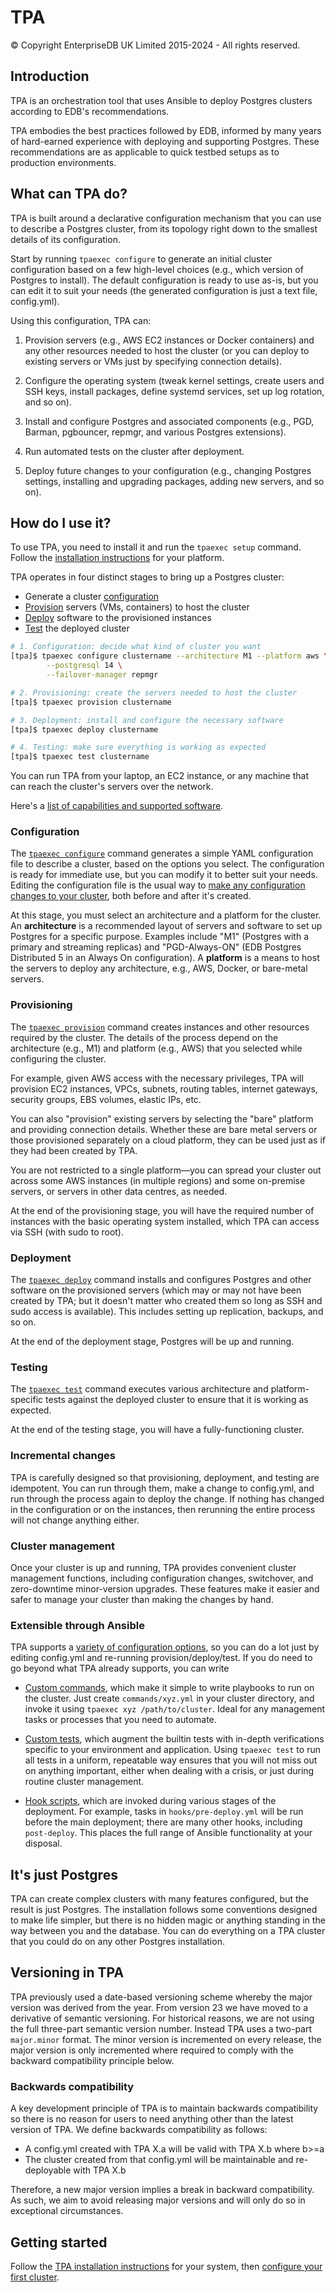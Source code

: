 # TPA

© Copyright EnterpriseDB UK Limited 2015-2024 - All rights reserved.

## Introduction

TPA is an orchestration tool that uses Ansible to deploy Postgres
clusters according to EDB's recommendations.

TPA embodies the best practices followed by EDB, informed by many years
of hard-earned experience with deploying and supporting Postgres. These
recommendations are as applicable to quick testbed setups as to
production environments.

## What can TPA do?

TPA is built around a declarative configuration mechanism that you can
use to describe a Postgres cluster, from its topology right down to the
smallest details of its configuration.

Start by running `tpaexec configure` to generate an initial cluster
configuration based on a few high-level choices (e.g., which version of
Postgres to install). The default configuration is ready to use as-is,
but you can edit it to suit your needs (the generated configuration is
just a text file, config.yml).

Using this configuration, TPA can:

1. Provision servers (e.g., AWS EC2 instances or Docker containers) and
   any other resources needed to host the cluster (or you can deploy to
   existing servers or VMs just by specifying connection details).

2. Configure the operating system (tweak kernel settings, create users
   and SSH keys, install packages, define systemd services, set up log
   rotation, and so on).

3. Install and configure Postgres and associated components (e.g., PGD,
   Barman, pgbouncer, repmgr, and various Postgres extensions).

4. Run automated tests on the cluster after deployment.

5. Deploy future changes to your configuration (e.g., changing Postgres
   settings, installing and upgrading packages, adding new servers, and
   so on).

## How do I use it?

To use TPA, you need to install it and run the `tpaexec setup` command.
Follow the [installation instructions](INSTALL.md) for your platform.

TPA operates in four distinct stages to bring up a Postgres cluster:

* Generate a cluster [configuration](#configuration)
* [Provision](#provisioning) servers (VMs, containers) to host the cluster
* [Deploy](#deployment) software to the provisioned instances
* [Test](#testing) the deployed cluster

```bash
# 1. Configuration: decide what kind of cluster you want
[tpa]$ tpaexec configure clustername --architecture M1 --platform aws \
        --postgresql 14 \
        --failover-manager repmgr

# 2. Provisioning: create the servers needed to host the cluster
[tpa]$ tpaexec provision clustername

# 3. Deployment: install and configure the necessary software
[tpa]$ tpaexec deploy clustername

# 4. Testing: make sure everything is working as expected
[tpa]$ tpaexec test clustername
```

You can run TPA from your laptop, an EC2 instance, or any machine
that can reach the cluster's servers over the network.

Here's a [list of capabilities and supported software](tpaexec-support.md).

### Configuration

The [`tpaexec configure`](tpaexec-configure.md)
command generates a simple YAML configuration file to describe a
cluster, based on the options you select. The configuration is ready for
immediate use, but you can modify it to better suit your needs. Editing
the configuration file is the usual way to [make any configuration
changes to your cluster](configure-cluster.md), both before and after
it's created.

At this stage, you must select an architecture and a platform for the
cluster. An **architecture** is a recommended layout of servers and
software to set up Postgres for a specific purpose. Examples include
"M1" (Postgres with a primary and streaming replicas) and
"PGD-Always-ON" (EDB Postgres Distributed 5 in an Always On
configuration). A **platform** is a means to host the servers to deploy
any architecture, e.g., AWS, Docker, or bare-metal servers.

### Provisioning

The [`tpaexec provision`](tpaexec-provision.md)
command creates instances and other resources required by the cluster.
The details of the process depend on the architecture (e.g., M1) and
platform (e.g., AWS) that you selected while configuring the cluster.

For example, given AWS access with the necessary privileges, TPA
will provision EC2 instances, VPCs, subnets, routing tables, internet
gateways, security groups, EBS volumes, elastic IPs, etc.

You can also "provision" existing servers by selecting the "bare"
platform and providing connection details. Whether these are bare metal
servers or those provisioned separately on a cloud platform, they can be
used just as if they had been created by TPA.

You are not restricted to a single platform—you can spread your cluster
out across some AWS instances (in multiple regions) and some on-premise
servers, or servers in other data centres, as needed.

At the end of the provisioning stage, you will have the required number
of instances with the basic operating system installed, which TPA
can access via SSH (with sudo to root).

### Deployment

The [`tpaexec deploy`](tpaexec-deploy.md)
command installs and configures Postgres and other software on the
provisioned servers (which may or may not have been created by TPA;
but it doesn't matter who created them so long as SSH and sudo access is
available). This includes setting up replication, backups, and so on.

At the end of the deployment stage, Postgres will be up and running.

### Testing

The [`tpaexec test`](tpaexec-test.md) command executes various
architecture and platform-specific tests against the deployed cluster to
ensure that it is working as expected.

At the end of the testing stage, you will have a fully-functioning
cluster.

### Incremental changes

TPA is carefully designed so that provisioning, deployment, and
testing are idempotent. You can run through them, make a change to
config.yml, and run through the process again to deploy the change. If
nothing has changed in the configuration or on the instances, then
rerunning the entire process will not change anything either.

### Cluster management

Once your cluster is up and running, TPA provides convenient cluster
management functions, including configuration changes, switchover, and
zero-downtime minor-version upgrades. These features make it easier and
safer to manage your cluster than making the changes by hand.

### Extensible through Ansible

TPA supports a [variety of configuration
options](configure-instance.md), so you can do a lot just by editing
config.yml and re-running provision/deploy/test. If you do need to go
beyond what TPA already supports, you can write

* [Custom commands](tpaexec-commands.md), which make it simple to write
  playbooks to run on the cluster. Just create
  `commands/xyz.yml` in your cluster directory, and invoke it
  using `tpaexec xyz /path/to/cluster`. Ideal for any management tasks
  or processes that you need to automate.

* [Custom tests](tpaexec-tests.md), which augment the builtin tests with
  in-depth verifications specific to your environment and application.
  Using `tpaexec test` to run all tests in a uniform, repeatable way
  ensures that you will not miss out on anything important, either when
  dealing with a crisis, or just during routine cluster management.

* [Hook scripts](tpaexec-hooks.md), which are invoked during various
  stages of the deployment. For example, tasks in `hooks/pre-deploy.yml`
  will be run before the main deployment; there are many other hooks,
  including `post-deploy`. This places the full range of Ansible
  functionality at your disposal.

## It's just Postgres

TPA can create complex clusters with many features configured, but
the result is just Postgres. The installation follows some conventions
designed to make life simpler, but there is no hidden magic or anything
standing in the way between you and the database. You can do everything
on a TPA cluster that you could do on any other Postgres installation.

## Versioning in TPA

TPA previously used a date-based versioning scheme whereby the major
version was derived from the year. From version 23 we have moved to a
derivative of semantic versioning. For historical reasons, we are not
using the full three-part semantic version number. Instead TPA uses a
two-part `major.minor` format. The minor version is incremented on every
release, the major version is only incremented where required to comply
with the backward compatibility principle below.

### Backwards compatibility

A key development principle of TPA is to maintain backwards
compatibility so there is no reason for users to need anything other
than the latest version of TPA. We define backwards compatibility as
follows:

- A config.yml created with TPA X.a will be valid with TPA X.b where
  b>=a
- The cluster created from that config.yml will be maintainable and
  re-deployable with TPA X.b

 Therefore, a new major version implies a break in backward
 compatibility. As such, we aim to avoid releasing major versions and
 will only do so in exceptional circumstances.

 ## Getting started

Follow the [TPA installation instructions](INSTALL.md) for your
system, then [configure your first cluster](tpaexec-configure.md).
